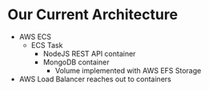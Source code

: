 # Our Current Architecture

* AWS ECS
  * ECS Task
    * NodeJS REST API container
    * MongoDB container
      * Volume implemented with AWS EFS Storage
* AWS Load Balancer reaches out to containers
